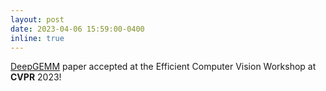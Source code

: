 ```yaml
---
layout: post
date: 2023-04-06 15:59:00-0400
inline: true
---
```


<a href="https://openaccess.thecvf.com/content/CVPR2023W/ECV/html/Ganji_DeepGEMM_Accelerated_Ultra_Low-Precision_Inference_on_CPU_Architectures_Using_Lookup_CVPRW_2023_paper.html">DeepGEMM</a> paper accepted at the Efficient Computer Vision Workshop at **CVPR** 2023!
